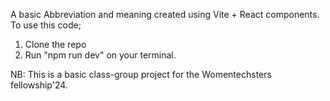 A basic Abbreviation and meaning created using Vite + React components. 
To use this code;
1. Clone the repo
2. Run "npm run dev" on your terminal.

NB: This is a basic class-group project for the Womentechsters fellowship'24.
